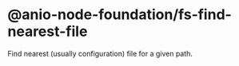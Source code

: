 # @anio-node-foundation/fs-find-nearest-file

Find nearest (usually configuration) file for a given path.
